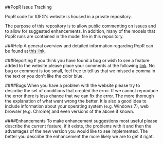 ##PopR Issue Tracking

PopR code for IDFG's website is housed in a private repository.

The purpose of this repository is to allow public commenting on issues and to allow for suggested enhancements.  In addition, many of the models that PopR runs are contained in the model file in this repository.  

###Help
A general overview and detailed information regarding PopR can be found at [this link](https://github.com/Huh/PopR_IDFG/wiki).

###Reporting
If you think you have found a bug or wish to see a feature added to the website please place your comments at the following
[link](https://github.com/Huh/PopR_IDFG/issues).  No bug or comment is too small, feel free to tell us that we missed a comma in the text or you don't like the color blue.

####Bugs
When you have a problem with the website please try to describe the set of conditions that created the error.  If we cannot reproduce the error there is less chance that we can fix the error.  The more thorough the explanation of what went wrong the better.  It is also a good idea to include information about your operating system (e.g. Windows 7), web browser (e.g. Chrome) and even versions of the above if known.

####Enhancements
To make enhancement suggestions most useful please describe the current feature, if it exists, the problems with it and then the advantages of the new version you would like to see implemented.  The better you describe the enhancement the more likely we are to get it right.

